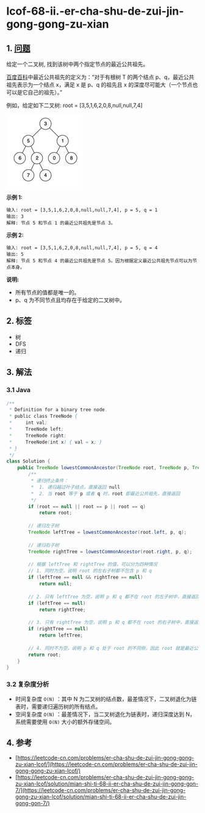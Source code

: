 # lcof-68-ii.-er-cha-shu-de-zui-jin-gong-gong-zu-xian

## 1. [问题](https://leetcode-cn.com/problems/er-cha-shu-de-zui-jin-gong-gong-zu-xian-lcof/) <a id="1-wen-ti"></a>

‌给定一个二叉树, 找到该树中两个指定节点的最近公共祖先。

[百度百科](https://baike.baidu.com/item/%E6%9C%80%E8%BF%91%E5%85%AC%E5%85%B1%E7%A5%96%E5%85%88/8918834?fr=aladdin)中最近公共祖先的定义为：“对于有根树 T 的两个结点 p、q，最近公共祖先表示为一个结点 x，满足 x 是 p、q 的祖先且 x 的深度尽可能大（一个节点也可以是它自己的祖先）。”

例如，给定如下二叉树: root = \[3,5,1,6,2,0,8,null,null,7,4\]

![](../../../.gitbook/assets/image%20%2814%29.png)

**示例 1:**

```text
输入: root = [3,5,1,6,2,0,8,null,null,7,4], p = 5, q = 1
输出: 3
解释: 节点 5 和节点 1 的最近公共祖先是节点 3。
```

**示例 2:**

```text
输入: root = [3,5,1,6,2,0,8,null,null,7,4], p = 5, q = 4
输出: 5
解释: 节点 5 和节点 4 的最近公共祖先是节点 5。因为根据定义最近公共祖先节点可以为节点本身。
```

**说明:**

* 所有节点的值都是唯一的。
* p、q 为不同节点且均存在于给定的二叉树中。

## 2. 标签‌ <a id="2-biao-qian"></a>

* 树
* DFS
* 递归

## 3. 解法 <a id="3-jie-fa"></a>

### 3.1 Java <a id="3-1-java"></a>

```java
​/**
 * Definition for a binary tree node.
 * public class TreeNode {
 *     int val;
 *     TreeNode left;
 *     TreeNode right;
 *     TreeNode(int x) { val = x; }
 * }
 */
class Solution {
    public TreeNode lowestCommonAncestor(TreeNode root, TreeNode p, TreeNode q) {
        /**
         * 递归终止条件：
         *  1. 递归越过叶子结点，直接返回 null
         *  2. 当 root 等于 p 或者 q 时，root 即最近公共祖先，直接返回
         */
        if (root == null || root == p || root == q)
            return root;
        
        // 递归左子树
        TreeNode leftTree = lowestCommonAncestor(root.left, p, q);

        // 递归右子树
        TreeNode rightTree = lowestCommonAncestor(root.right, p, q);

        // 根据 leftTree 和 rightTree 的值，可以分为四种情况
        // 1. 同时为空，说明 root 的左右子树都不包含 p 和 q
        if (leftTree == null && rightTree == null)
            return null;

        // 2. 只有 leftTree 为空，说明 p 和 q 都不在 root 的左子树中，直接返回 rightTree
        if (leftTree == null)
            return rightTree;

        // 3. 只有 rightTree 为空，说明 p 和 q 都不在 root 的右子树中，直接返回 leftTree
        if (rightTree == null)
            return leftTree;

        // 4. 同时不为空，说明 p 和 q 处于 root 的不同侧，因此 root 就是最近公共祖先，返回即可
        return root;
    }
}
```

### 3.2 复杂度分析 <a id="33-fu-za-du-fen-xi"></a>

* 时间复杂度 `O(N)` ：其中 N 为二叉树的结点数，最差情况下，二叉树退化为链表时，需要递归遍历树的所有结点。
* 空间复杂度 `O(N)` ：最差情况下，当二叉树退化为链表时，递归深度达到 N，系统需要使用 `O(N)` 大小的额外存储空间。

## 4. 参考 <a id="4-can-kao"></a>

* [https://leetcode-cn.com/problems/er-cha-shu-de-zui-jin-gong-gong-zu-xian-lcof/](https://leetcode-cn.com/problems/er-cha-shu-de-zui-jin-gong-gong-zu-xian-lcof/)
* [https://leetcode-cn.com/problems/er-cha-shu-de-zui-jin-gong-gong-zu-xian-lcof/solution/mian-shi-ti-68-ii-er-cha-shu-de-zui-jin-gong-gon-7/](https://leetcode-cn.com/problems/er-cha-shu-de-zui-jin-gong-gong-zu-xian-lcof/solution/mian-shi-ti-68-ii-er-cha-shu-de-zui-jin-gong-gon-7/)​


